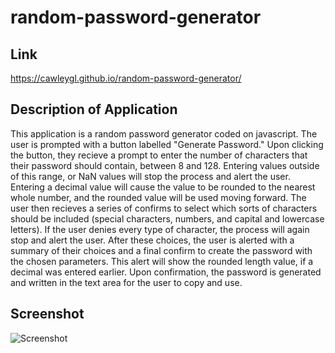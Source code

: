 # random-password-generator

## Link
https://cawleygl.github.io/random-password-generator/

## Description of Application
This application is a random password generator coded on javascript. The user is prompted with a button labelled "Generate Password." Upon clicking the button, they recieve a prompt to enter the number of characters that their password should contain, between 8 and 128. Entering values outside of this range, or NaN values will stop the process and alert the user. Entering a decimal value will cause the value to be rounded to the nearest whole number, and the rounded value will be used moving forward. The user then recieves a series of confirms to select which sorts of characters should be included (special characters, numbers, and capital and lowercase letters). If the user denies every type of character, the process will again stop and alert the user. After these choices, the user is alerted with a summary of their choices and a final confirm to create the password with the chosen parameters. This alert will show the rounded length value, if a decimal was entered earlier. Upon confirmation, the password is generated and written in the text area for the user to copy and use.

## Screenshot
![Screenshot](https://cawleygl.github.io/random-password-generator/Assets/screenshot.png)